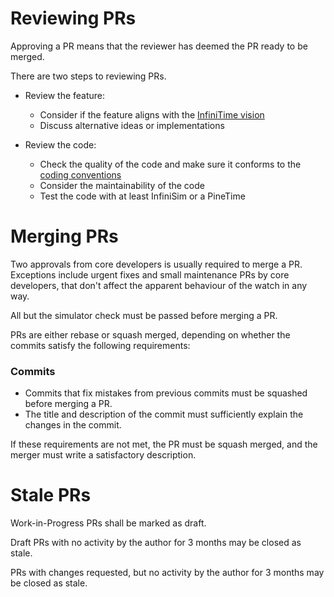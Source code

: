 # Reviewing PRs

Approving a PR means that the reviewer has deemed the PR ready to be merged.

There are two steps to reviewing PRs.

- Review the feature:

  - Consider if the feature aligns with the [InfiniTime vision](InfiniTimeVision.md)
  - Discuss alternative ideas or implementations

- Review the code:

  - Check the quality of the code and make sure it conforms to the [coding conventions](coding-convention.md)
  - Consider the maintainability of the code
  - Test the code with at least InfiniSim or a PineTime

# Merging PRs

Two approvals from core developers is usually required to merge a PR.
Exceptions include urgent fixes
and small maintenance PRs by core developers,
that don't affect the apparent behaviour of the watch in any way.

All but the simulator check must be passed before merging a PR.

PRs are either rebase or squash merged,
depending on whether the commits satisfy the following requirements:

### Commits

- Commits that fix mistakes from previous commits must be squashed before merging a PR.
- The title and description of the commit must sufficiently explain the changes in the commit.

If these requirements are not met,
the PR must be squash merged,
and the merger must write a satisfactory description.

# Stale PRs

Work-in-Progress PRs shall be marked as draft.

Draft PRs with no activity by the author for 3 months may be closed as stale.

PRs with changes requested, but no activity by the author for 3 months may be closed as stale.
